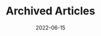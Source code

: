 ---
title: "Archived Articles"
date: "2022-06-15"
categories: 
  - "Directory"
tags: 
  - "archived"
---